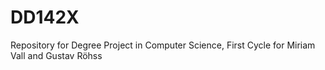 # DD142X
Repository for Degree Project in Computer Science, First Cycle for Miriam Vall and Gustav Röhss
